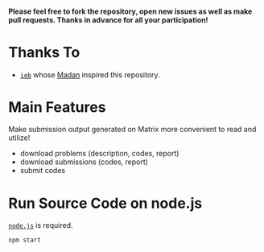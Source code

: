 #### Please feel free to fork the repository, open new issues as well as make pull requests. Thanks in advance for all your participation!

# Thanks To
- [``ieb``](https://github.com/iebb) whose [Madan](https://github.com/iebb/Maban) inspired this repository.

# Main Features
Make submission output generated on Matrix more convenient to read and utilize!

- download problems (description, codes, report)
- download submissions (codes, report)
- submit codes

# Run Source Code on node.js

[``node.js``](https://nodejs.org/en/) is required.

~~~
npm start
~~~
